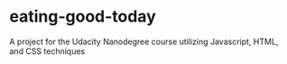 # eating-good-today
A project for the Udacity Nanodegree course utilizing Javascript, HTML, and CSS techniques
